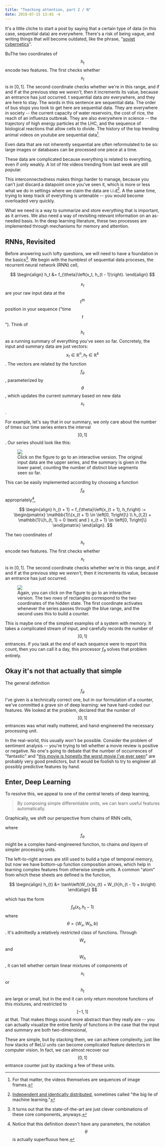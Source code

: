 ```yaml
---
title: "Teaching attention, part 2 / N"
date: 2019-07-15 13:43 -4
---
```


It's a little cliche to start a post by saying that a certain type of data (in
this case, sequential data) are everywhere. There's a risk of being vague, and
writing things that will become outdated, like the phrase, "[soviet
cybernetics](https://www.cia.gov/library/readingroom/docs/CIA-RDP75-00149R000100400004-6.pdf)".

BuThe two coordinates of $$h_t$$ encode two features. The first checks whether
$$x_t$$ is in $\left[0, 1\right]$. The second coordinate checks whether we're in
this range, and if and if at the previous step we _weren't_, then it
increments its value, because an entrance has just occurred.
t sequential data *are* everywhere, and they are here to stay. The words in
this sentence are sequential data. The order of bus stops you took to get here
are sequential data. They are everywhere in society -- the current capacity of
water reservoirs, the cost of rice, the reach of an influenza outbreak. They are
also everywhere in science -- the trajectory of high energy particles at the
LHC, and the sequence of biological reactions that allow cells to divide. The
history of the top trending animal videos on youtube are sequential data[^1].

Even data that are not inherently sequential are often reformulated to be so:
large images or databases can be processed one piece at a time.

These data are complicated because everything is related to everything, even if
only weakly. A lot of hte videos trending from last week are still popular.

This interconnectedness makes things harder to manage, because you can't just
discard a datapoint once you've seen it, which is more or less what we do in
settings where we claim the data are i.i.d[^2]. A the same time, trying to keep
track of everything is untenable -- you would become overloaded very quickly.

What we need is a way to summarize and store everything that is important, as it
arrives. We also need a way of revisiting relevant information on an as-needed
basis. In the deep learning literature, these two processes are implemented
through mechanisms for memory and attention.

## RNNs, Revisited

Before answering such lofty questions, we will need to have a foundation in the
basics[^3]. We begin with the humblest of sequential data proceses, the
recurrent neural network (RNN) cell,

$$
\begin{align}
h_t &= f_{\theta}\left(x_t, h_{t - 1}\right).
\end{align}
$$

$$x_t$$ are your raw input data at the $$t^{th}$$ position in your sequence ("time
$$t$$"). Think of $$h_{t}$$ as a running summary of everything you've seen so far.
Concretely, the input and summary data are just vectors: $$x_t \in
\mathbb{R}^{n}, h_{t} \in \mathbb{R}^{k}$$. The vectors are related by the
function $$f_{\theta}$$, parameterized by $$\theta$$, which updates the current
summary based on new data $$x_t$$.

For example, let's say that in our summary, we only care about the number of
times our time series enters the interval $$\left[0, 1\right]$$. Our series
should look like this:

<figure>
<a href="https://observablehq.com/@krisrs1128/untitled/3">
  <img src="{{ site.url }}/images/attn-2-rnn-series.png">
</a>
  <figcaption>
  Click on the figure to go to an interactive version. The original input data
  are the upper series, and the summary is given in the lower panel, counting
  the number of distinct blue segments seen so far.
  </figcaption>
</figure>

This can be easily implemented according by choosing a function $$f_{\theta}$$
appropriately[^4],

$$
\begin{align}
h_{t + 1} = f_{\theta}\left(x_{t + 1}, h_t\right) 
:= \begin{pmatrix}
\mathbb{1}\{x_{t + 1} \in \left[0, 1\right]\} \\
h_{t,2} + \mathbb{1}\{h_{t, 1} = 0 \text{ and } x_{t + 1} \in \left[0, 1\right]\}
\end{pmatrix}
\end{align}.
$$

The two coordinates of $$h_t$$ encode two features. The first checks whether
$$x_t$$ is in $\left[0, 1\right]$. The second coordinate checks whether we're in
this range, and if and if at the previous step we _weren't_, then it increments
its value, because an entrance has just occurred.

<figure>
<a href="https://observablehq.com/@krisrs1128/rnn-entrance-counting">
  <img src="{{ site.url }}/images/attn-2-rnn-states.png">
</a>
  <figcaption>
  Again, you can click on the figure to go to an interactive version. The two
  rows of rectangles correspond to the two coordinates of the hidden state. The
  first coordinate activates whenever the series passes through the blue range,
  and the second uses this to build a counter.
  </figcaption>
</figure>

This is maybe one of the simplest examples of a system with memory. It takes a
complicated stream of input, and carefully records the number of $$\left[0,
1\right]$$ entrances. If you task at the end of each sequence were to report
this count, then you can call it a day, this processor $f_{\theta}$ solves that
problem entirely.

## Okay it's not that actually that simple

The general definition $$f_{\theta}$$ I've given is a technically correct one,
but in our formulation of a counter, we've committed a grave sin of deep
learning: we have hard-coded our features. We looked at the problem, declared
that the number of $$\left[0, 1\right]$$ entrances was what really mattered, and
hand-engineered the necessary processing unit.

In the real-world, this usually won't be possible. Consider the problem of
sentiment analysis -- you're trying to tell whether a movie review is positive
or negative. No one's going to debate that the number of occurrences of
"fantastic" and "[this movie is honestly the worst movie I've ever
seen](https://www.imdb.com/list/ls076596691/)" are probably very good
predictors, but it would be foolish to try to engineer all possibly predictive
features by hand.

## Enter, Deep Learning

To resolve this, we appeal to one of the central tenets of deep learning,

> By composing simple differentiable units, we can learn useful features
> automatically.

Graphically, we shift our perspective from chains of RNN cells,

where $$f_{\theta}$$ might be a complex hand-engineered function, to chains _and
layers_ of simpler processing units.

The left-to-right arrows are still used to build a type of temporal memory, but
now we have bottom-up function composition arrows, which help in learning
complex features from otherwise simple units. A common "atom" from which these
sheets are defined is the function,

$$
\begin{align}
h_{t} &= \tanh\left(W_{x}x_{t} + W_{h}h_{t - 1} + b\right)
\end{align}
$$

which has the form $$f_{\theta}\left(x_t, h_t - 1\right)$$ where $$\theta =
\{W_{x}, W_{h}, b\}$$. It's admittedly a relatively restricted class of
functions. Through $$W_{x}$$ and $$W_{h}$$, it can tell whether certain linear
mixtures of components of $$x_{t}$$ or $$h_{t}$$ are large or small, but in the
end it can only return monotone functions of this mixtures, and restricted to
$$\left[-1, 1\right]$$ at that. That makes things sound more abstract than they
really are -- you can actually visualize the entire family of functions in the
case that the input and summary are both two-dimensional,

These are simple, but by stacking them, we can achieve complexity, just like how
stacks of ReLU units can become complicated feature detectors in computer
vision. In fact, we can almost recover our $$\left[0, 1\right]$$ entrance
counter just by stacking a few of these units.

[^1]: For that matter, the videos themselves are sequences of image frames.
[^2]: [Independent and identically distributed](https://stats.stackexchange.com/questions/17391/what-are-i-i-d-random-variables), sometimes called "the big lie of machine learning."
[^3]: It turns out that the state-of-the-art are just clever combinations of these core components, anyways.
[^4]: Notice that this definition doesn't have any parameters, the notation $$\theta$$ is actually superfluous here.
